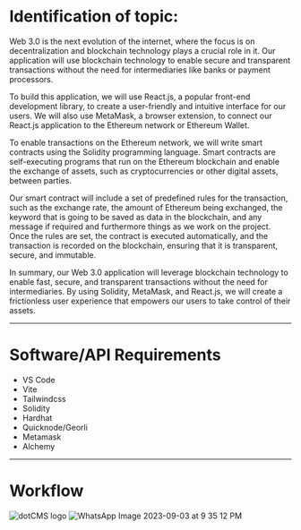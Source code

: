 # Identification of topic:

Web 3.0 is the next evolution of the internet, where the focus is on decentralization and blockchain technology plays a crucial role in it. Our application will use blockchain technology to enable secure and transparent transactions without the need for intermediaries like banks or payment processors.

To build this application, we will use React.js, a popular front-end development library, to create a user-friendly and intuitive interface for our users. We will also use MetaMask, a browser extension, to connect our React.js application to the Ethereum network or Ethereum Wallet.

To enable transactions on the Ethereum network, we will write smart contracts using the Solidity programming language. Smart contracts are self-executing programs that run on the Ethereum blockchain and enable the exchange of assets, such as cryptocurrencies or other digital assets, between parties.

Our smart contract will include a set of predefined rules for the transaction, such as the exchange rate, the amount of Ethereum being exchanged, the keyword that is going to be saved as data in the blockchain, and any message if required and furthermore things as we work on the project. Once the rules are set, the contract is executed automatically, and the transaction is recorded on the blockchain, ensuring that it is transparent, secure, and immutable.

In summary, our Web 3.0 application will leverage blockchain technology to enable fast, secure, and transparent transactions without the need for intermediaries. By using Solidity, MetaMask, and React.js, we will create a frictionless user experience that empowers our users to take control of their assets.

- - - - - - - - - - - - - - - - - - - -

# Software/API Requirements
- VS Code
- Vite
- Tailwindcss
- Solidity
- Hardhat
- Quicknode/Georli
- Metamask
- Alchemy

- - - - - - - - - - - - - - - - - - - 

# Workflow
![dotCMS logo](//dotcms.com/img/logo.png)
![WhatsApp Image 2023-09-03 at 9 35 12 PM](https://github.com/Ganesh-Th/Chain_of_Bits/assets/136326209/336e966f-336c-433c-8c8d-c8dc0b9f18b2)
